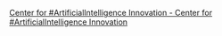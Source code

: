 [Center for #ArtificialIntelligence Innovation - Center for #ArtificialIntelligence Innovation](https://qi.tc/qi/114646)
